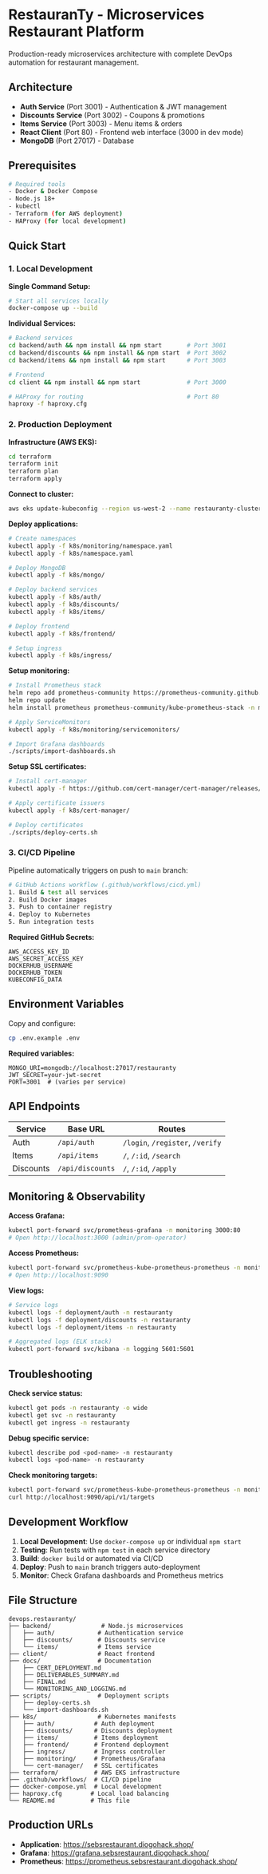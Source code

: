 # RestauranTy - Microservices Restaurant Platform

Production-ready microservices architecture with complete DevOps automation for restaurant management.

## Architecture

- **Auth Service** (Port 3001) - Authentication & JWT management
- **Discounts Service** (Port 3002) - Coupons & promotions  
- **Items Service** (Port 3003) - Menu items & orders
- **React Client** (Port 80) - Frontend web interface (3000 in dev mode)
- **MongoDB** (Port 27017) - Database

## Prerequisites

```bash
# Required tools
- Docker & Docker Compose
- Node.js 18+
- kubectl
- Terraform (for AWS deployment)
- HAProxy (for local development)
```

## Quick Start

### 1. Local Development

**Single Command Setup:**
```bash
# Start all services locally
docker-compose up --build
```

**Individual Services:**
```bash
# Backend services
cd backend/auth && npm install && npm start       # Port 3001
cd backend/discounts && npm install && npm start  # Port 3002  
cd backend/items && npm install && npm start      # Port 3003

# Frontend
cd client && npm install && npm start             # Port 3000

# HAProxy for routing                             # Port 80
haproxy -f haproxy.cfg
```

### 2. Production Deployment

**Infrastructure (AWS EKS):**
```bash
cd terraform
terraform init
terraform plan
terraform apply
```

**Connect to cluster:**
```bash
aws eks update-kubeconfig --region us-west-2 --name restauranty-cluster
```

**Deploy applications:**
```bash
# Create namespaces
kubectl apply -f k8s/monitoring/namespace.yaml
kubectl apply -f k8s/namespace.yaml

# Deploy MongoDB
kubectl apply -f k8s/mongo/

# Deploy backend services
kubectl apply -f k8s/auth/
kubectl apply -f k8s/discounts/
kubectl apply -f k8s/items/

# Deploy frontend
kubectl apply -f k8s/frontend/

# Setup ingress
kubectl apply -f k8s/ingress/
```

**Setup monitoring:**
```bash
# Install Prometheus stack
helm repo add prometheus-community https://prometheus-community.github.io/helm-charts
helm repo update
helm install prometheus prometheus-community/kube-prometheus-stack -n monitoring

# Apply ServiceMonitors
kubectl apply -f k8s/monitoring/servicemonitors/

# Import Grafana dashboards
./scripts/import-dashboards.sh
```

**Setup SSL certificates:**
```bash
# Install cert-manager
kubectl apply -f https://github.com/cert-manager/cert-manager/releases/download/v1.12.0/cert-manager.yaml

# Apply certificate issuers
kubectl apply -f k8s/cert-manager/

# Deploy certificates
./scripts/deploy-certs.sh
```

### 3. CI/CD Pipeline

Pipeline automatically triggers on push to `main` branch:

```bash
# GitHub Actions workflow (.github/workflows/cicd.yml)
1. Build & test all services
2. Build Docker images  
3. Push to container registry
4. Deploy to Kubernetes
5. Run integration tests
```

**Required GitHub Secrets:**
```
AWS_ACCESS_KEY_ID
AWS_SECRET_ACCESS_KEY  
DOCKERHUB_USERNAME
DOCKERHUB_TOKEN
KUBECONFIG_DATA
```

## Environment Variables

Copy and configure:
```bash
cp .env.example .env
```

**Required variables:**
```
MONGO_URI=mongodb://localhost:27017/restauranty
JWT_SECRET=your-jwt-secret
PORT=3001  # (varies per service)
```

## API Endpoints

| Service | Base URL | Routes |
|---------|----------|--------|
| Auth | `/api/auth` | `/login`, `/register`, `/verify` |
| Items | `/api/items` | `/`, `/:id`, `/search` |
| Discounts | `/api/discounts` | `/`, `/:id`, `/apply` |

## Monitoring & Observability

**Access Grafana:**
```bash
kubectl port-forward svc/prometheus-grafana -n monitoring 3000:80
# Open http://localhost:3000 (admin/prom-operator)
```

**Access Prometheus:**
```bash
kubectl port-forward svc/prometheus-kube-prometheus-prometheus -n monitoring 9090:9090
# Open http://localhost:9090
```

**View logs:**
```bash
# Service logs
kubectl logs -f deployment/auth -n restauranty
kubectl logs -f deployment/discounts -n restauranty  
kubectl logs -f deployment/items -n restauranty

# Aggregated logs (ELK stack)
kubectl port-forward svc/kibana -n logging 5601:5601
```

## Troubleshooting

**Check service status:**
```bash
kubectl get pods -n restauranty -o wide
kubectl get svc -n restauranty
kubectl get ingress -n restauranty
```

**Debug specific service:**
```bash
kubectl describe pod <pod-name> -n restauranty
kubectl logs <pod-name> -n restauranty
```

**Check monitoring targets:**
```bash
kubectl port-forward svc/prometheus-kube-prometheus-prometheus -n monitoring 9090:9090
curl http://localhost:9090/api/v1/targets
```

## Development Workflow

1. **Local Development**: Use `docker-compose up` or individual `npm start`
2. **Testing**: Run tests with `npm test` in each service directory
3. **Build**: `docker build` or automated via CI/CD
4. **Deploy**: Push to `main` branch triggers auto-deployment
5. **Monitor**: Check Grafana dashboards and Prometheus metrics

## File Structure

```
devops.restauranty/
├── backend/              # Node.js microservices
│   ├── auth/            # Authentication service
│   ├── discounts/       # Discounts service  
│   └── items/           # Items service
├── client/              # React frontend
├── docs/                # Documentation
│   ├── CERT_DEPLOYMENT.md
│   ├── DELIVERABLES_SUMMARY.md
│   ├── FINAL.md
│   └── MONITORING_AND_LOGGING.md
├── scripts/             # Deployment scripts
│   ├── deploy-certs.sh
│   └── import-dashboards.sh
├── k8s/                 # Kubernetes manifests
│   ├── auth/           # Auth deployment
│   ├── discounts/      # Discounts deployment
│   ├── items/          # Items deployment
│   ├── frontend/       # Frontend deployment
│   ├── ingress/        # Ingress controller
│   ├── monitoring/     # Prometheus/Grafana
│   └── cert-manager/   # SSL certificates
├── terraform/          # AWS EKS infrastructure
├── .github/workflows/  # CI/CD pipeline
├── docker-compose.yml  # Local development
├── haproxy.cfg        # Local load balancing
└── README.md          # This file
```

## Production URLs

- **Application**: https://sebsrestaurant.diogohack.shop/
- **Grafana**: https://grafana.sebsrestaurant.diogohack.shop/
- **Prometheus**: https://prometheus.sebsrestaurant.diogohack.shop/
